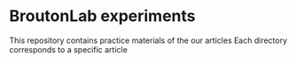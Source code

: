 # BroutonLab experiments
This repository contains practice materials of the our articles
Each directory corresponds to a specific article
